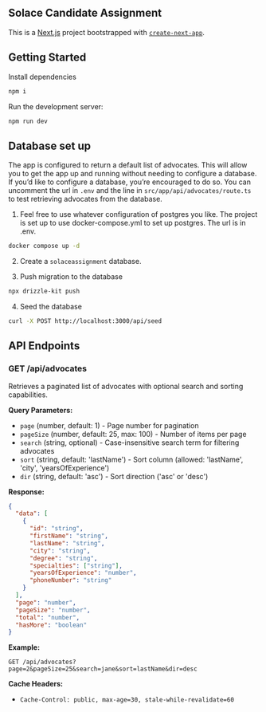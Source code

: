 ## Solace Candidate Assignment

This is a [Next.js](https://nextjs.org/) project bootstrapped with [`create-next-app`](https://github.com/vercel/next.js/tree/canary/packages/create-next-app).

## Getting Started

Install dependencies

```bash
npm i
```

Run the development server:

```bash
npm run dev
```

## Database set up

The app is configured to return a default list of advocates. This will allow you to get the app up and running without needing to configure a database. If you’d like to configure a database, you’re encouraged to do so. You can uncomment the url in `.env` and the line in `src/app/api/advocates/route.ts` to test retrieving advocates from the database.

1. Feel free to use whatever configuration of postgres you like. The project is set up to use docker-compose.yml to set up postgres. The url is in .env.

```bash
docker compose up -d
```

2. Create a `solaceassignment` database.

3. Push migration to the database

```bash
npx drizzle-kit push
```

4. Seed the database

```bash
curl -X POST http://localhost:3000/api/seed
```

## API Endpoints

### GET /api/advocates

Retrieves a paginated list of advocates with optional search and sorting capabilities.

**Query Parameters:**
- `page` (number, default: 1) - Page number for pagination
- `pageSize` (number, default: 25, max: 100) - Number of items per page
- `search` (string, optional) - Case-insensitive search term for filtering advocates
- `sort` (string, default: 'lastName') - Sort column (allowed: 'lastName', 'city', 'yearsOfExperience')
- `dir` (string, default: 'asc') - Sort direction ('asc' or 'desc')

**Response:**
```json
{
  "data": [
    {
      "id": "string",
      "firstName": "string",
      "lastName": "string", 
      "city": "string",
      "degree": "string",
      "specialties": ["string"],
      "yearsOfExperience": "number",
      "phoneNumber": "string"
    }
  ],
  "page": "number",
  "pageSize": "number", 
  "total": "number",
  "hasMore": "boolean"
}
```

**Example:**
```
GET /api/advocates?page=2&pageSize=25&search=jane&sort=lastName&dir=desc
```

**Cache Headers:**
- `Cache-Control: public, max-age=30, stale-while-revalidate=60`
